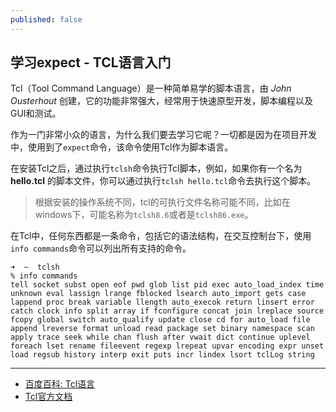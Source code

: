 ```yaml
---
published: false
---
```


## 学习expect - TCL语言入门

Tcl（Tool Command Language）是一种简单易学的脚本语言，由 *John Ousterhout* 创建，它的功能非常强大，经常用于快速原型开发，脚本编程以及GUI和测试。

作为一门非常小众的语言，为什么我们要去学习它呢？一切都是因为在项目开发中，使用到了`expect`命令，该命令使用Tcl作为脚本语言。

在安装Tcl之后，通过执行`tclsh`命令执行Tcl脚本，例如，如果你有一个名为 **hello.tcl** 的脚本文件，你可以通过执行`tclsh hello.tcl`命令去执行这个脚本。

> 根据安装的操作系统不同，tcl的可执行文件名称可能不同，比如在windows下，可能名称为`tclsh8.6`或者是`tclsh86.exe`。

在Tcl中，任何东西都是一条命令，包括它的语法结构，在交互控制台下，使用`info commands`命令可以列出所有支持的命令。

    ➜  ~  tclsh
    % info commands
    tell socket subst open eof pwd glob list pid exec auto_load_index time unknown eval lassign lrange fblocked lsearch auto_import gets case lappend proc break variable llength auto_execok return linsert error catch clock info split array if fconfigure concat join lreplace source fcopy global switch auto_qualify update close cd for auto_load file append lreverse format unload read package set binary namespace scan apply trace seek while chan flush after vwait dict continue uplevel foreach lset rename fileevent regexp lrepeat upvar encoding expr unset load regsub history interp exit puts incr lindex lsort tclLog string



---

- [百度百科: Tcl语言](http://baike.baidu.com/link?url=nUfYKa06zNZyT1eKhZyP9qHSFV66RsZqgYhbZZj0re7lE3j9vN0REEnhQpq9-c9TE4nKzcowAf5d3bCrsagUiq)
- [Tcl官方文档](http://www.tcl.tk/man/tcl8.5/tutorial/tcltutorial.html)
